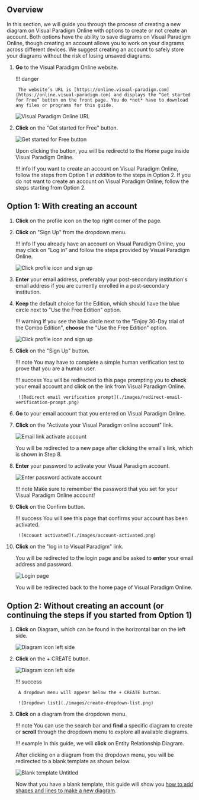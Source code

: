 ## Overview

In this section, we will guide you through the process of creating a new diagram on Visual Paradigm Online with options to create or not create an account. Both options have the ability to save diagrams on Visual Paradigm Online, though creating an account allows you to work on your diagrams across different devices. We suggest creating an account to safely store your diagrams without the risk of losing unsaved diagrams.

1. **Go** to the Visual Paradigm Online website.

    !!! danger

        The website’s URL is [https://online.visual-paradigm.com](https://online.visual-paradigm.com) and displays the “Get started for Free” button on the front page. You do *not* have to download any files or programs for this guide.

    ![Visual Paradigm Online URL](./images/homepage-url.png)

2. **Click** on the "Get started for Free" button.

    ![Get started for Free button](./images/get-started-for-free-button.png)

    Upon clicking the button, you will be redirectd to the Home page inside Visual Paradigm Online.

    !!! info
        If you want to create an account on Visual Paradigm Online, follow the steps from Option 1 *in addition* to the steps in Option 2.
        If you do not want to create an account on Visual Paradigm Online, follow the steps starting from Option 2.

## Option 1: With creating an account

1. **Click** on the profile icon on the top right corner of the page.

2. **Click** on "Sign Up" from the dropdown menu.

    !!! info
        If you already have an account on Visual Paradigm Online, you may click on "Log in" and follow the steps provided by Visual Paradigm Online.

    ![Click profile icon and sign up](./images/click-profile-icon-sign-up.gif)

3. **Enter** your email address, preferably your post-secondary institution's email address if you are currently enrolled in a post-secondary institution.

4. **Keep** the default choice for the Edition, which should have the blue circle next to "Use the Free Edition" option. 

    !!! warning
        If you see the blue circle next to the "Enjoy 30-Day trial of the Combo Edition", **choose** the "Use the Free Edition" option.

    ![Click profile icon and sign up](./images/enter-email-address.png)

5. **Click** on the "Sign Up" button.

    !!! note
        You may have to complete a simple human verification test to prove that you are a human user.

    !!! success
        You will be redirected to this page prompting you to **check** your email account and **click** on the link from Visual Paradigm Online.

        ![Redirect email verification prompt](./images/redirect-email-verification-prompt.png)

6. **Go** to your email account that you entered on Visual Paradigm Online.

7. **Click** on the "Activate your Visual Paradigm online account" link.

    ![Email link activate account](./images/email-link-activate-account.png)

    You will be redirected to a new page after clicking the email's link, which is shown in Step 8.

8. **Enter** your password to activate your Visual Paradigm account.

    ![Enter password activate account](./images/enter-password-to-activate-account.png)

    !!! note
        Make sure to remember the password that you set for your Visual Paradigm Online account!

9. **Click** on the Confirm button.

    !!! success
        You will see this page that confirms your account has been activated.

        ![Account activated](./images/account-activated.png)

10. **Click** on the "log in to Visual Paradigm" link.

    You will be redirected to the login page and be asked to **enter** your email address and password.

    ![Login page](./images/login-page.png)

    You will be redirected back to the home page of Visual Paradigm Online.

## Option 2: Without creating an account (or continuing the steps if you started from Option 1)

1. **Click** on Diagram, which can be found in the horizontal bar on the left side.

    ![Diagram icon left side](./images/diagram-icon-left-side.png)

2. **Click** on the + CREATE button.

    ![Diagram icon left side](./images/plus-create-button.png)

    !!! success 

        A dropdown menu will appear below the + CREATE button.

        ![Dropdown list](./images/create-dropdown-list.png)

3. **Click** on a diagram from the dropdown menu.

    !!! note
        You can use the search bar and **find** a specific diagram to create or **scroll** through the dropdown menu to explore all available diagrams.

    !!! example
        In this guide, we will **click** on Entity Relationship Diagram.

    After clicking on a diagram from the dropdown menu, you will be redirected to a blank template as shown below.

    ![Blank template Untitled](./images/blank-template-untitled.png)

    Now that you have a blank template, this guide will show you [how to add shapes and lines to make a new diagram](https://vik061.github.io/Visual-Paradigm-User-Documentation/Creating_shapes_and_lines/).
